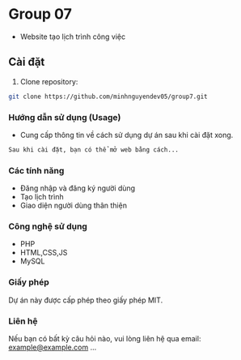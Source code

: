 # Group 07
- Website tạo lịch trình công việc
## Cài đặt

1. Clone repository:
```bash
git clone https://github.com/minhnguyendev05/group7.git
```

### Hướng dẫn sử dụng (Usage)
- Cung cấp thông tin về cách sử dụng dự án sau khi cài đặt xong.
```markdown
Sau khi cài đặt, bạn có thể mở web bằng cách...
```
### Các tính năng

- Đăng nhập và đăng ký người dùng
- Tạo lịch trình
- Giao diện người dùng thân thiện

### Công nghệ sử dụng

- PHP
- HTML,CSS,JS
- MySQL

### Giấy phép

Dự án này được cấp phép theo giấy phép MIT.

### Liên hệ

Nếu bạn có bất kỳ câu hỏi nào, vui lòng liên hệ qua email: example@example.com
...

